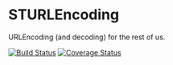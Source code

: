 STURLEncoding
=============

URLEncoding (and decoding) for the rest of us.

[![Build Status](https://travis-ci.org/cysp/STURLEncoding.png?branch=master)](https://travis-ci.org/cysp/STURLEncoding) [![Coverage Status](https://coveralls.io/repos/cysp/STURLEncoding/badge.png?branch=master)](https://coveralls.io/r/cysp/STURLEncoding?branch=master)
